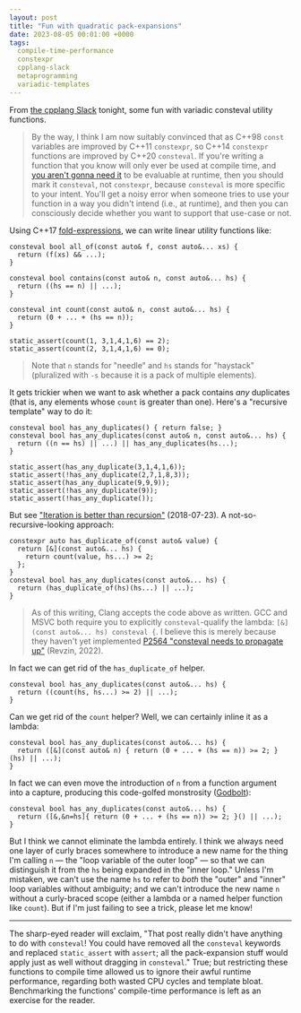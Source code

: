 ```yaml
---
layout: post
title: "Fun with quadratic pack-expansions"
date: 2023-08-05 00:01:00 +0000
tags:
  compile-time-performance
  constexpr
  cpplang-slack
  metaprogramming
  variadic-templates
---
```


From [the cpplang Slack](https://cppalliance.org/slack/) tonight, some fun with variadic
consteval utility functions.

> By the way, I think I am now suitably convinced that as C++98 `const` variables are
> improved by C++11 `constexpr`, so C++14 `constexpr` functions are improved by C++20 `consteval`.
> If you're writing a function that you know will only ever be used at compile time, and
> [you aren't gonna need it](https://en.wikipedia.org/wiki/You_aren%27t_gonna_need_it)
> to be evaluable at runtime, then you should mark it `consteval`, not `constexpr`, because
> `consteval` is more specific to your intent. You'll get a noisy error when someone tries
> to use your function in a way you didn't intend (i.e., at runtime), and then you can
> consciously decide whether you want to support that use-case or not.

Using C++17 [fold-expressions](https://en.cppreference.com/w/cpp/language/fold),
we can write linear utility functions like:

    consteval bool all_of(const auto& f, const auto&... xs) {
      return (f(xs) && ...);
    }

    consteval bool contains(const auto& n, const auto&... hs) {
      return ((hs == n) || ...);
    }

    consteval int count(const auto& n, const auto&... hs) {
      return (0 + ... + (hs == n));
    }

    static_assert(count(1, 3,1,4,1,6) == 2);
    static_assert(count(2, 3,1,4,1,6) == 0);

> Note that `n` stands for "needle" and `hs` stands for "haystack"
> (pluralized with `-s` because it is a pack of multiple elements).

It gets trickier when we want to ask whether a pack contains _any_ duplicates
(that is, any elements whose `count` is greater than one). Here's a "recursive template"
way to do it:

    consteval bool has_any_duplicates() { return false; }
    consteval bool has_any_duplicates(const auto& n, const auto&... hs) {
      return ((n == hs) || ...) || has_any_duplicates(hs...);
    }

    static_assert(has_any_duplicate(3,1,4,1,6));
    static_assert(!has_any_duplicate(2,7,1,8,3));
    static_assert(has_any_duplicate(9,9,9));
    static_assert(!has_any_duplicate(9));
    static_assert(!has_any_duplicate());

But see ["Iteration is better than recursion"](/blog/2018/07/23/metafilter/) (2018-07-23).
A not-so-recursive-looking approach:

    constexpr auto has_duplicate_of(const auto& value) {
      return [&](const auto&... hs) {
        return count(value, hs...) >= 2;
      };
    }
    consteval bool has_any_duplicates(const auto&... hs) {
      return (has_duplicate_of(hs)(hs...) || ...);
    }

> As of this writing, Clang accepts the code above as written. GCC and MSVC both require
> you to explicitly `consteval`-qualify the lambda: `[&](const auto&... hs) consteval {`.
> I believe this is merely because they haven't yet implemented
> [P2564 "consteval needs to propagate up"](https://www.open-std.org/jtc1/sc22/wg21/docs/papers/2022/p2564r3.html) (Revzin, 2022).

In fact we can get rid of the `has_duplicate_of` helper.

    consteval bool has_any_duplicates(const auto&... hs) {
      return ((count(hs, hs...) >= 2) || ...);
    }

Can we get rid of the `count` helper? Well, we can certainly inline it as a lambda:

    consteval bool has_any_duplicates(const auto&... hs) {
      return ([&](const auto& n) { return (0 + ... + (hs == n)) >= 2; }(hs) || ...);
    }

In fact we can even move the introduction of `n` from a function argument into a capture,
producing this code-golfed monstrosity ([Godbolt](https://godbolt.org/z/Wj66abKvc)):

    consteval bool has_any_duplicates(const auto&... hs) {
      return ([&,&n=hs]{ return (0 + ... + (hs == n)) >= 2; }() || ...);
    }

But I think we cannot eliminate the lambda entirely. I think we always need
one layer of curly braces somewhere to introduce a new name for the thing I'm calling `n` —
the "loop variable of the outer loop" — so that we can distinguish it from the `hs` being
expanded in the "inner loop." Unless I'm mistaken, we can't use the name `hs` to refer
to _both_ the "outer" and "inner" loop variables without ambiguity; and we can't introduce
the new name `n` without a curly-braced scope (either a lambda or a named helper function
like `count`). But if I'm just failing to see a trick, please let me know!

----

The sharp-eyed reader will exclaim, "That post really didn't have anything to do with
`consteval`! You could have removed all the `consteval` keywords and replaced `static_assert`
with `assert`; all the pack-expansion stuff would apply just as well without dragging in
`consteval`." True; but restricting these functions to compile time allowed us to ignore
their awful runtime performance, regarding both wasted CPU cycles and template bloat.
Benchmarking the functions' compile-time performance is left as an exercise for the reader.
